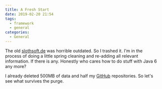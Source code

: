 ```yaml
---
title: A Fresh Start
date: 2019-02-20 21:54
tags:
  - framework
  - general
categories:
  - General
---
```

The old [slothsoft.de](http://slothsoft.de/) was horrible outdated. So I trashed it. I'm in the process of doing a little spring cleaning and re-adding all relevant  information. If there is any. Honestly who cares how to do stuff with Java 6 any more?

<!-- more -->

I already deleted 500MB of data and half my [GitHub](https://github.com/slothsoft/) repositories. So let's see what survives the purge.

